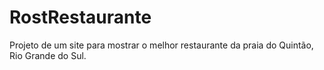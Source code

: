 # RostRestaurante

Projeto de um site para mostrar o melhor restaurante da praia do Quintão, Rio Grande do Sul.
